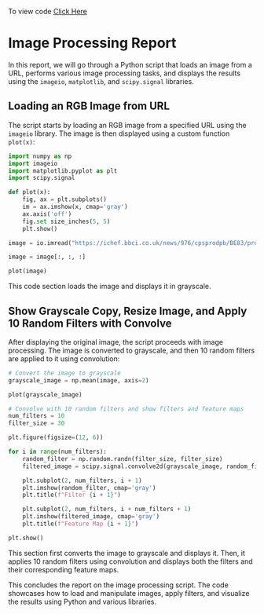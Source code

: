 To view code [Click Here](https://github.com/StoicSophist/Math-Data-Science/blob/main/Problem_Set_2.ipynb)
# Image Processing Report

In this report, we will go through a Python script that loads an image from a URL, performs various image processing tasks, and displays the results using the `imageio`, `matplotlib`, and `scipy.signal` libraries.

## Loading an RGB Image from URL

The script starts by loading an RGB image from a specified URL using the `imageio` library. The image is then displayed using a custom function `plot(x)`:

```python
import numpy as np
import imageio
import matplotlib.pyplot as plt
import scipy.signal

def plot(x):
    fig, ax = plt.subplots()
    im = ax.imshow(x, cmap='gray')
    ax.axis('off')
    fig.set size_inches(5, 5)
    plt.show()

image = io.imread("https://ichef.bbci.co.uk/news/976/cpsprodpb/BE83/production/_104617784_division-bell-metal-storm-thorgerson.jpg")

image = image[:, :, :]

plot(image)
```

This code section loads the image and displays it in grayscale. 

## Show Grayscale Copy, Resize Image, and Apply 10 Random Filters with Convolve

After displaying the original image, the script proceeds with image processing. The image is converted to grayscale, and then 10 random filters are applied to it using convolution:

```python
# Convert the image to grayscale
grayscale_image = np.mean(image, axis=2)

plot(grayscale_image)

# Convolve with 10 random filters and show filters and feature maps
num_filters = 10
filter_size = 30

plt.figure(figsize=(12, 6))

for i in range(num_filters):
    random_filter = np.random.randn(filter_size, filter_size)
    filtered_image = scipy.signal.convolve2d(grayscale_image, random_filter, mode='same', boundary='wrap')

    plt.subplot(2, num_filters, i + 1)
    plt.imshow(random_filter, cmap='gray')
    plt.title(f"Filter {i + 1}")

    plt.subplot(2, num_filters, i + num_filters + 1)
    plt.imshow(filtered_image, cmap='gray')
    plt.title(f"Feature Map {i + 1}")

plt.show()
```

This section first converts the image to grayscale and displays it. Then, it applies 10 random filters using convolution and displays both the filters and their corresponding feature maps.

This concludes the report on the image processing script. The code showcases how to load and manipulate images, apply filters, and visualize the results using Python and various libraries.
